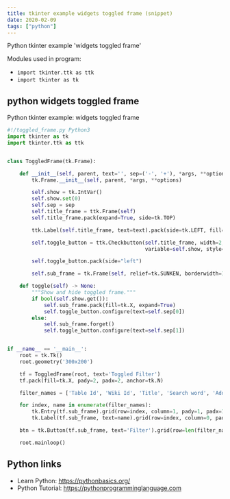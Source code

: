```yaml
---
title: tkinter example widgets toggled frame (snippet)
date: 2020-02-09
tags: ["python"]
---
```

Python tkinter example 'widgets toggled frame'


Modules used in program: 
* `import tkinter.ttk as ttk`
* `import tkinter as tk`

## python widgets toggled frame

Python tkinter example: widgets toggled frame

```python
#!/toggled_frame.py Python3
import tkinter as tk
import tkinter.ttk as ttk


class ToggledFrame(tk.Frame):

    def __init__(self, parent, text='', sep=('-', '+'), *args, **options):
        tk.Frame.__init__(self, parent, *args, **options)

        self.show = tk.IntVar()
        self.show.set(0)
        self.sep = sep
        self.title_frame = ttk.Frame(self)
        self.title_frame.pack(expand=True, side=tk.TOP)

        ttk.Label(self.title_frame, text=text).pack(side=tk.LEFT, fill=tk.X, expand=True)

        self.toggle_button = ttk.Checkbutton(self.title_frame, width=2, text='+', command=self.toggle,
                                             variable=self.show, style='Toolbutton')

        self.toggle_button.pack(side="left")

        self.sub_frame = tk.Frame(self, relief=tk.SUNKEN, borderwidth=1)

    def toggle(self) -> None:
        """Show and hide toggled frame."""
        if bool(self.show.get()):
            self.sub_frame.pack(fill=tk.X, expand=True)
            self.toggle_button.configure(text=self.sep[0])
        else:
            self.sub_frame.forget()
            self.toggle_button.configure(text=self.sep[1])


if __name__ == '__main__':
    root = tk.Tk()
    root.geometry('300x200')

    tf = ToggledFrame(root, text='Toggled Filter')
    tf.pack(fill=tk.X, pady=2, padx=2, anchor=tk.N)

    filter_names = ['Table Id', 'Wiki Id', 'Title', 'Search word', 'Added date']

    for index, name in enumerate(filter_names):
        tk.Entry(tf.sub_frame).grid(row=index, column=1, pady=1, padx=1)
        tk.Label(tf.sub_frame, text=name).grid(row=index, column=0, pady=1, padx=1, sticky=tk.W)

    btn = tk.Button(tf.sub_frame, text='Filter').grid(row=len(filter_names), column=2)

    root.mainloop()


```

## Python links

- Learn Python: https://pythonbasics.org/
- Python Tutorial: https://pythonprogramminglanguage.com
